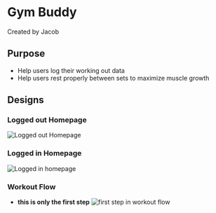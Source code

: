 # Gym Buddy

Created by Jacob

## Purpose

- Help users log their working out data
- Help users rest properly between sets to maximize muscle growth

## Designs

### Logged out Homepage
![Logged out Homepage](https://drive.google.com/uc?export=view&id=1peiBmBX-DW2ST4PhPe4zktk301W-KpOd)

### Logged in Homepage
![Logged in homepage](https://drive.google.com/uc?export=view&id=1N9plJkOMgV1g3L1UZr0_xRVfpn0ISTtL)

### Workout Flow
* **this is only the first step**
![first step in workout flow](https://drive.google.com/uc?export=view&id=1AQFVXi6G3NqiNL1ffvmAe7ik61SHV9ej)
